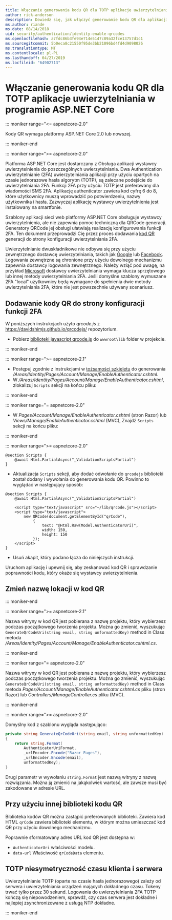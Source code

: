 ```yaml
---
title: Włączanie generowania kodu QR dla TOTP aplikacje uwierzytelniania w programie ASP.NET Core
author: rick-anderson
description: Dowiedz się, jak włączyć generowanie kodu QR dla aplikacji authenticator TOTP, współpracujących z uwierzytelniania dwuskładnikowego platformy ASP.NET Core.
ms.author: riande
ms.date: 08/14/2018
uid: security/authentication/identity-enable-qrcodes
ms.openlocfilehash: a7fdc86b3fe94e714e5147c89a32fce13757d1c1
ms.sourcegitcommit: 5b0eca8c21550f95de3bb21096bd4fd4d9098026
ms.translationtype: MT
ms.contentlocale: pl-PL
ms.lasthandoff: 04/27/2019
ms.locfileid: "64902713"
---
```

# <a name="enable-qr-code-generation-for-totp-authenticator-apps-in-aspnet-core"></a>Włączanie generowania kodu QR dla TOTP aplikacje uwierzytelniania w programie ASP.NET Core

::: moniker range="<= aspnetcore-2.0"

Kody QR wymaga platformy ASP.NET Core 2.0 lub nowszej.

::: moniker-end

::: moniker range=">= aspnetcore-2.0"

Platforma ASP.NET Core jest dostarczany z Obsługa aplikacji wystawcy uwierzytelnienia do poszczególnych uwierzytelniania. Dwa Authentication uwierzytelnianie (2FA) uwierzytelniania aplikacji przy użyciu opartych na czasie jednorazowe hasła algorytm (TOTP), są zalecane podejście do uwierzytelniania 2FA. Funkcji 2FA przy użyciu TOTP jest preferowany dla wiadomości SMS 2FA. Aplikację authenticator zawiera kod cyfrę 6 do 8, które użytkownicy muszą wprowadzić po potwierdzeniu, nazwy użytkownika i hasła. Zazwyczaj aplikację wystawcy uwierzytelnienia jest instalowany na smartfonie.

Szablony aplikacji sieci web platformy ASP.NET Core obsługuje wystawcy uwierzytelnienia, ale nie zapewnia pomoc techniczną dla QRCode generacji. Generatory QRCode jej obsługi ułatwiają realizację konfigurowania funkcji 2FA. Ten dokument przeprowadzi Cię przez proces dodawania [kod QR](https://wikipedia.org/wiki/QR_code) generacji do strony konfiguracji uwierzytelniania 2FA.

Uwierzytelnianie dwuskładnikowe nie odbywa się przy użyciu zewnętrznego dostawcę uwierzytelniania, takich jak [Google](xref:security/authentication/google-logins) lub [Facebook](xref:security/authentication/facebook-logins). Logowania zewnętrzne są chronione przy użyciu dowolnego mechanizmu zapewnia dostawcy logowania zewnętrznego. Należy wziąć pod uwagę, na przykład [Microsoft](xref:security/authentication/microsoft-logins) dostawcy uwierzytelniania wymaga klucza sprzętowego lub innej metody uwierzytelniania 2FA. Jeśli domyślne szablony wymuszane 2FA "local" użytkownicy będą wymagane do spełnienia dwie metody uwierzytelniania 2FA, które nie jest powszechnie używany scenariusz.

## <a name="adding-qr-codes-to-the-2fa-configuration-page"></a>Dodawanie kody QR do strony konfiguracji funkcji 2FA

W poniższych instrukcjach użyto *qrcode.js* z https://davidshimjs.github.io/qrcodejs/ repozytorium.

* Pobierz [biblioteki javascript qrcode.js](https://davidshimjs.github.io/qrcodejs/) do `wwwroot\lib` folder w projekcie.

::: moniker-end

::: moniker range=">= aspnetcore-2.1"

* Postępuj zgodnie z instrukcjami w [tożsamości szkieletu](xref:security/authentication/scaffold-identity) do generowania */Areas/Identity/Pages/Account/Manage/EnableAuthenticator.cshtml*.
* W */Areas/Identity/Pages/Account/Manage/EnableAuthenticator.cshtml*, zlokalizuj `Scripts` sekcji na końcu pliku:

::: moniker-end

::: moniker range="= aspnetcore-2.0"

* W *Pages/Account/Manage/EnableAuthenticator.cshtml* (stron Razor) lub *Views/Manage/EnableAuthenticator.cshtml* (MVC), Znajdź `Scripts` sekcji na końcu pliku:

::: moniker-end

::: moniker range=">= aspnetcore-2.0"

```cshtml
@section Scripts {
    @await Html.PartialAsync("_ValidationScriptsPartial")
}
```

* Aktualizacja `Scripts` sekcji, aby dodać odwołanie do `qrcodejs` biblioteki został dodany i wywołania do generowania kodu QR. Powinno to wyglądać w następujący sposób:

```cshtml
@section Scripts {
    @await Html.PartialAsync("_ValidationScriptsPartial")

    <script type="text/javascript" src="~/lib/qrcode.js"></script>
    <script type="text/javascript">
        new QRCode(document.getElementById("qrCode"),
            {
                text: "@Html.Raw(Model.AuthenticatorUri)",
                width: 150,
                height: 150
            });
    </script>
}
```

* Usuń akapit, który podano łącza do niniejszych instrukcji.

Uruchom aplikację i upewnij się, aby zeskanować kod QR i sprawdzanie poprawności kodu, który okaże się wystawcy uwierzytelnienia.

## <a name="change-the-site-name-in-the-qr-code"></a>Zmień nazwę lokacji w kod QR

::: moniker-end

::: moniker range=">= aspnetcore-2.1"

Nazwa witryny w kod QR jest pobierana z nazwę projektu, który wybierzesz podczas początkowego tworzenia projektu. Można go zmienić, wyszukując `GenerateQrCodeUri(string email, string unformattedKey)` method in Class metoda */Areas/Identity/Pages/Account/Manage/EnableAuthenticator.cshtml.cs*.

::: moniker-end

::: moniker range="= aspnetcore-2.0"

Nazwa witryny w kod QR jest pobierana z nazwę projektu, który wybierzesz podczas początkowego tworzenia projektu. Można go zmienić, wyszukując `GenerateQrCodeUri(string email, string unformattedKey)` method in Class metoda *Pages/Account/Manage/EnableAuthenticator.cshtml.cs* pliku (stron Razor) lub *Controllers/ManageController.cs* pliku (MVC).

::: moniker-end

::: moniker range=">= aspnetcore-2.0"

Domyślny kod z szablonu wygląda następująco:

```csharp
private string GenerateQrCodeUri(string email, string unformattedKey)
{
    return string.Format(
        AuthenticatorUriFormat,
        _urlEncoder.Encode("Razor Pages"),
        _urlEncoder.Encode(email),
        unformattedKey);
}
```

Drugi parametr w wywołaniu `string.Format` jest nazwą witryny z nazwą rozwiązania. Można ją zmienić na jakąkolwiek wartość, ale zawsze musi być zakodowane w adresie URL.

## <a name="using-a-different-qr-code-library"></a>Przy użyciu innej biblioteki kodu QR

Biblioteka kodów QR można zastąpić preferowanych biblioteki. Zawiera kod HTML `qrCode` zawiera biblioteki elementu, w którym można umieszczać kod QR przy użyciu dowolnego mechanizmu.

Poprawnie sformatowany adres URL kod QR jest dostępna w:

* `AuthenticatorUri` właściwości modelu.
* `data-url` Właściwość `qrCodeData` elementu.

## <a name="totp-client-and-server-time-skew"></a>TOTP niesymetryczność czasu klienta i serwera

Uwierzytelnianie TOTP (oparte na czasie hasła jednorazowego) zależy od serwera i uwierzytelniania urządzeń mających dokładnego czasu. Tokeny trwać tylko przez 30 sekund. Logowania do uwierzytelniania 2FA TOTP kończą się niepowodzeniem, sprawdź, czy czas serwera jest dokładne i najlepiej zsynchronizowane z usługą NTP dokładne.

::: moniker-end
